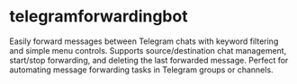# telegramforwardingbot
Easily forward messages between Telegram chats with keyword filtering and simple menu controls. Supports source/destination chat management, start/stop forwarding, and deleting the last forwarded message. Perfect for automating message forwarding tasks in Telegram groups or channels.
